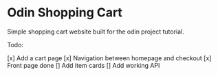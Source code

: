 # Odin Shopping Cart

Simple shopping cart website built for the odin project tutorial.

Todo:

[x] Add a cart page
[x] Navigation between homepage and checkout
[x] Front page done
[] Add item cards
[] Add working API